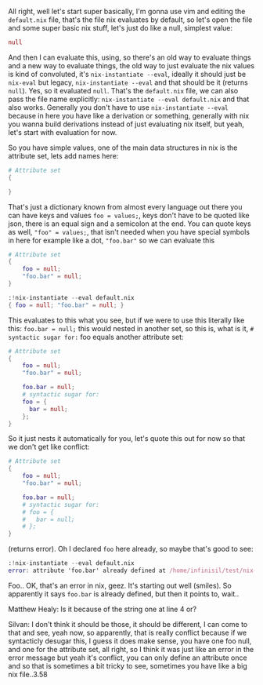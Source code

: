 All right, well let's start super basically, I'm gonna use vim and editing the `default.nix` file, that's the file
nix evaluates by default, so let's open the file and some super basic nix stuff, let's just do like a null,
simplest value:

```nix
null
```

And then I can evaluate this, using, so there's an old way to evaluate things and a new way to evaluate things, the
old way to just evaluate the nix values is kind of convoluted, it's `nix-instantiate --eval`, ideally it should just
be `nix-eval` but legacy, `nix-instantiate --eval` and that should be it (returns `null`). Yes, so it evaluated `null`.
That's the `default.nix` file, we can also pass the file name explicitly: `nix-instantiate --eval default.nix` and 
that also works. Generally you don't have to use `nix-instantiate --eval` because in here you have like a derivation
or something, generally with nix you wanna build derivations instead of just evaluating nix itself, but yeah, let's
start with evaluation for now. 

So you have simple values, one of the main data structures in nix is the attribute set, lets add names here:

```nix
# Attribute set
{

}
```

That's just a dictionary known from almost every language out there you can have keys and values `foo = values;`, 
keys don't have to be quoted like json, there is an equal sign and a semicolon at the end. You can quote keys
as well, `"foo" = values;`, that isn't needed when you have special symbols in here for example like a dot,
`"foo.bar"` so we can evaluate this

```nix
# Attribute set
{
    foo = null;
    "foo.bar" = null;
}
```

```nix
:!nix-instantiate --eval default.nix
{ foo = null; "foo.bar" = null; }
```

This evaluates to this what you see, but if we were to use this literally like this: `foo.bar = null;` this would
nested in another set, so this is, what is it, `# syntactic sugar for:` foo equals another attribute set:

```nix
# Attribute set
{
    foo = null;
    "foo.bar" = null;

    foo.bar = null;
    # syntactic sugar for:
    foo = {
      bar = null;
    };
}
```

So it just nests it automatically for you, let's quote this out for now so that we don't get like conflict:

```nix
# Attribute set
{
    foo = null;
    "foo.bar" = null;

    foo.bar = null;
    # syntactic sugar for:
    # foo = {
    #   bar = null;
    # };
}
```

(returns error). Oh I declared `foo` here already, so maybe that's good to see:

```nix
:!nix-instantiate --eval default.nix
error: attribute 'foo.bar' already defined at /home/infinisil/test/nix-tutorial/default.nix:3:3..
```

Foo.. OK, that's an error in nix, geez. It's starting out well (smiles). So apparently it says `foo.bar` is already defined,
but then it points to, wait..

Matthew Healy: Is it because of the string one at line 4 or?

Silvan: I don't think it should be those, it should be different, I can come to that and see, yeah now, so apparently,
that is really conflict because if we syntacticly desugar this, I guess it does make sense, you have one foo null,
and one for the attribute set, all right, so I think it was just like an error in the error message but yeah it's 
conflict, you can only define an attribute once and so that is sometimes a bit tricky to see, sometimes you have 
like a big nix file..3.58
